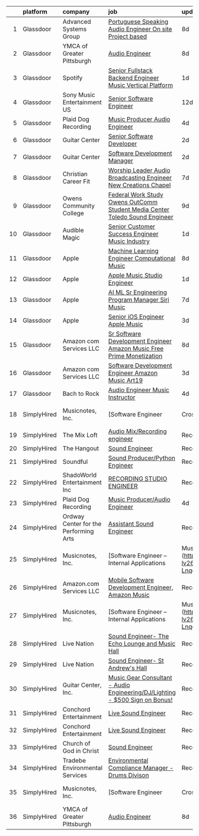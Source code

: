 

|    | platform    | company                               | job                                                                                                                                                                                                                                                                                                                                                                                                                                                                                                                                                                                                                                                                                                                                                                                                                                                                                                                                                                                                                                                                                                                                                                                                                                                                                                                                                                                                  | update_time   | location            |
|---:|:------------|:--------------------------------------|:-----------------------------------------------------------------------------------------------------------------------------------------------------------------------------------------------------------------------------------------------------------------------------------------------------------------------------------------------------------------------------------------------------------------------------------------------------------------------------------------------------------------------------------------------------------------------------------------------------------------------------------------------------------------------------------------------------------------------------------------------------------------------------------------------------------------------------------------------------------------------------------------------------------------------------------------------------------------------------------------------------------------------------------------------------------------------------------------------------------------------------------------------------------------------------------------------------------------------------------------------------------------------------------------------------------------------------------------------------------------------------------------------------|:--------------|:--------------------|
|  1 | Glassdoor   | Advanced Systems Group                | [Portuguese Speaking Audio Engineer  On site  Project based ](https://www.glassdoor.com/partner/jobListing.htm?pos=111&ao=1136043&s=58&guid=000001832b5ad145bd927fc6441c8269&src=GD_JOB_AD&t=SR&vt=w&ea=1&cs=1_cef82449&cb=1662879716086&jobListingId=1008115167829&jrtk=3-0-1gclllkg9kf3i801-1gclllkgpi3b1800-f73c94eeb379ddaa-)                                                                                                                                                                                                                                                                                                                                                                                                                                                                                                                                                                                                                                                                                                                                                                                                                                                                                                                                                                                                                                                                    | 8d            | New York, NY        |
|  2 | Glassdoor   | YMCA of Greater Pittsburgh            | [Audio Engineer](https://www.glassdoor.com/partner/jobListing.htm?pos=106&ao=1136043&s=58&guid=000001832b5ad145bd927fc6441c8269&src=GD_JOB_AD&t=SR&vt=w&ea=1&cs=1_fa8c2f7b&cb=1662879716085&jobListingId=1008114357772&jrtk=3-0-1gclllkg9kf3i801-1gclllkgpi3b1800-be22ce156af67502-)                                                                                                                                                                                                                                                                                                                                                                                                                                                                                                                                                                                                                                                                                                                                                                                                                                                                                                                                                                                                                                                                                                                 | 8d            | Pittsburgh, PA      |
|  3 | Glassdoor   | Spotify                               | [Senior Fullstack Backend Engineer  Music Vertical Platform](https://www.glassdoor.com/partner/jobListing.htm?pos=108&ao=1136043&s=58&guid=000001832b5ad145bd927fc6441c8269&src=GD_JOB_AD&t=SR&vt=w&cs=1_eb1f00a6&cb=1662879716085&jobListingId=1008129613240&jrtk=3-0-1gclllkg9kf3i801-1gclllkgpi3b1800-a24b3b128f6f44d4-)                                                                                                                                                                                                                                                                                                                                                                                                                                                                                                                                                                                                                                                                                                                                                                                                                                                                                                                                                                                                                                                                          | 1d            | New York, NY        |
|  4 | Glassdoor   | Sony Music Entertainment US           | [Senior Software Engineer](https://www.glassdoor.com/partner/jobListing.htm?pos=107&ao=1136043&s=58&guid=000001832b5ad145bd927fc6441c8269&src=GD_JOB_AD&t=SR&vt=w&ea=1&cs=1_2050c2a3&cb=1662879716085&jobListingId=1008101856547&jrtk=3-0-1gclllkg9kf3i801-1gclllkgpi3b1800-6b457d7baf396945-)                                                                                                                                                                                                                                                                                                                                                                                                                                                                                                                                                                                                                                                                                                                                                                                                                                                                                                                                                                                                                                                                                                       | 12d           | New York, NY        |
|  5 | Glassdoor   | Plaid Dog Recording                   | [Music Producer Audio Engineer](https://www.glassdoor.com/partner/jobListing.htm?pos=101&ao=1110586&s=58&guid=000001832b5ad145bd927fc6441c8269&src=GD_JOB_AD&t=SR&vt=w&ea=1&cs=1_6fd800f5&cb=1662879716085&jobListingId=1008120701708&cpc=B076152010A3B66C&jrtk=3-0-1gclllkg9kf3i801-1gclllkgpi3b1800-9dd5211cf157fdf3--6NYlbfkN0BOS_o7X1qYubhyrb4p2lBfdUmmmoxTN0kxNcZHhXGCRKw91HjcTkBK7AolJLZPBwBkc3j7PoynfXt6KTwDcl21DT6pE08a3Zxojbuhxvp4mFg-l-AtEj_YRD0Ag69JASRbRT2eyJJR2TGIgTNnDSAYmPAAH0GcPbLI99LHFTfL0qU6tfhHACfP1CLeehOGb2_53P1hfeGDET5epapv2fbENUQudv7kGMxyIa4cZVdbYhZ-3GNZ9rn9QMml-stVgHXr_-T2juFKZFEJblWG8y0u7VK_uQE0WAIDG5cWWb_s83Ml_NsKkdz_W00hM7HwgPYMBidZuaBA2N17NJh797bwjpQ3UVWlSzT6ERch0aX00o9v33WDvU-XTmcn7syt-gHpUju_5qUCRRC_kb8wInWLV4qUShQ0iOJUA-6jsyweoOmL72B3AEWUOGVwYYJyHsEf6bAubYcVWtnkw4T96v0nUjkMe3Rnw-F-FLXOphHPXtWaYRUFttHUzfQvxudCFKvEFCFGcJsytQ%3D%3D)                                                                                                                                                                                                                                                                                                                                                                                                                                                                                                                 | 4d            | Waltham, MA         |
|  6 | Glassdoor   | Guitar Center                         | [Senior Software Developer](https://www.glassdoor.com/partner/jobListing.htm?pos=117&ao=1136043&s=58&guid=000001832b5ad145bd927fc6441c8269&src=GD_JOB_AD&t=SR&vt=w&cs=1_7f332bcb&cb=1662879716086&jobListingId=1008126583887&jrtk=3-0-1gclllkg9kf3i801-1gclllkgpi3b1800-2b3b599a2892437b-)                                                                                                                                                                                                                                                                                                                                                                                                                                                                                                                                                                                                                                                                                                                                                                                                                                                                                                                                                                                                                                                                                                           | 2d            | Frederick, MD       |
|  7 | Glassdoor   | Guitar Center                         | [Software Development Manager](https://www.glassdoor.com/partner/jobListing.htm?pos=115&ao=1136043&s=58&guid=000001832b5ad145bd927fc6441c8269&src=GD_JOB_AD&t=SR&vt=w&cs=1_d86d186e&cb=1662879716086&jobListingId=1008126583885&jrtk=3-0-1gclllkg9kf3i801-1gclllkgpi3b1800-090270ed63fc687b-)                                                                                                                                                                                                                                                                                                                                                                                                                                                                                                                                                                                                                                                                                                                                                                                                                                                                                                                                                                                                                                                                                                        | 2d            | Frederick, MD       |
|  8 | Glassdoor   | Christian Career Fit                  | [Worship Leader Audio   Broadcasting Engineer   New Creations Chapel](https://www.glassdoor.com/partner/jobListing.htm?pos=114&ao=1136043&s=58&guid=000001832b5ad145bd927fc6441c8269&src=GD_JOB_AD&t=SR&vt=w&ea=1&cs=1_f929d33a&cb=1662879716086&jobListingId=1008115720654&jrtk=3-0-1gclllkg9kf3i801-1gclllkgpi3b1800-467d6a52a6f83525-)                                                                                                                                                                                                                                                                                                                                                                                                                                                                                                                                                                                                                                                                                                                                                                                                                                                                                                                                                                                                                                                            | 7d            | Richmond, IN        |
|  9 | Glassdoor   | Owens Community College               | [Federal Work Study  Owens OutComm Student Media Center Toledo  Sound Engineer](https://www.glassdoor.com/partner/jobListing.htm?pos=110&ao=1136043&s=58&guid=000001832b5ad145bd927fc6441c8269&src=GD_JOB_AD&t=SR&vt=w&cs=1_fe201303&cb=1662879716086&jobListingId=1008111376475&jrtk=3-0-1gclllkg9kf3i801-1gclllkgpi3b1800-71b4937bcff34b83-)                                                                                                                                                                                                                                                                                                                                                                                                                                                                                                                                                                                                                                                                                                                                                                                                                                                                                                                                                                                                                                                       | 9d            | Toledo, OH          |
| 10 | Glassdoor   | Audible Magic                         | [Senior Customer Success Engineer   Music Industry](https://www.glassdoor.com/partner/jobListing.htm?pos=112&ao=1136043&s=58&guid=000001832b5ad145bd927fc6441c8269&src=GD_JOB_AD&t=SR&vt=w&ea=1&cs=1_4a23ff70&cb=1662879716086&jobListingId=1008130465709&jrtk=3-0-1gclllkg9kf3i801-1gclllkgpi3b1800-d82875c7ce777cf8-)                                                                                                                                                                                                                                                                                                                                                                                                                                                                                                                                                                                                                                                                                                                                                                                                                                                                                                                                                                                                                                                                              | 1d            | Los Gatos, CA       |
| 11 | Glassdoor   | Apple                                 | [Machine Learning Engineer  Computational Music](https://www.glassdoor.com/partner/jobListing.htm?pos=105&ao=1136043&s=58&guid=000001832b5ad145bd927fc6441c8269&src=GD_JOB_AD&t=SR&vt=w&cs=1_17b961a6&cb=1662879716085&jobListingId=1008115196637&jrtk=3-0-1gclllkg9kf3i801-1gclllkgpi3b1800-fcd6d69c546b4832-)                                                                                                                                                                                                                                                                                                                                                                                                                                                                                                                                                                                                                                                                                                                                                                                                                                                                                                                                                                                                                                                                                      | 8d            | Portland, OR        |
| 12 | Glassdoor   | Apple                                 | [Apple Music Studio Engineer](https://www.glassdoor.com/partner/jobListing.htm?pos=104&ao=1136043&s=58&guid=000001832b5ad145bd927fc6441c8269&src=GD_JOB_AD&t=SR&vt=w&cs=1_0766305f&cb=1662879716085&jobListingId=1008129304350&jrtk=3-0-1gclllkg9kf3i801-1gclllkgpi3b1800-eeab2f957222d788-)                                                                                                                                                                                                                                                                                                                                                                                                                                                                                                                                                                                                                                                                                                                                                                                                                                                                                                                                                                                                                                                                                                         | 1d            | Culver City, CA     |
| 13 | Glassdoor   | Apple                                 | [AI ML   Sr Engineering Program Manager  Siri Music](https://www.glassdoor.com/partner/jobListing.htm?pos=103&ao=1110586&s=58&guid=000001832b5ad145bd927fc6441c8269&src=GD_JOB_AD&t=SR&vt=w&cs=1_2f6026b4&cb=1662879716085&jobListingId=1008115940642&cpc=2CAED5C921A5F994&jrtk=3-0-1gclllkg9kf3i801-1gclllkgpi3b1800-809c7cf8beecd65c--6NYlbfkN0BvKrLyj5gPmtZO9T8euul8TCxuuKNOtzRJOomxnwSEodTz2Bc-sPZl1dBMH13w-jM9N6qTHIvrWC1BRq1o54dOXwL3ATM3A0cltl3iika3bcZ22vh2xcUnG0BDCq5TYnFLYFZm3VJVaY0oNGuS2NrkiSqDUF8yw5hZJ_f1587e857hFChNUvntsXqiLaCtZqbhA2S_-Uz7xzXqGgMURPJisHXHWt5DnBtCaO7Xfwed45MFLXRV6jhHd9I6xTueIFLVFDt2lupI5PKJdBnoTK7vlSiT89DyIdfsGVv3LKqupc6pixC2nMRnoWQ2FUvq9r4yIV-ANJY1cadHTuvkTTrmadzPWIXGl66iDFm5e8vSnOQVD80rSVgDhKODPAbpAKFdndfToQoaKkDt7Nk4Ct1ZquZMa-qa2MHj3bJqowtSKRo_1ZIYPAy-WmRWvaNXaiO10GnkAIgMph-E9TU_oF1vvi2RFIaQLQLyqu5fZX6nf4DdripltaDhxK0-NHEAHEzU1f9GMStgjZev2CVD9c3gTJoZD-nNolOVjDuL0vsDdstKx2FdgN8RUUT8oKjJmF5fCxFM9SMK0enmYhLZ8wEybrfMGyNkrIk4A6R55v3RconDPaGJZq0NZws2iNdgmXF2wmqjnOmvH99zPJGblQVILN-7-8dZ-baSW2GNBaEDafjy7rJNoH33SDfQbdl9DoXlcLIa4_37PRkQ4Z1L0e0K5YRXkGvigNDW8xB30pwKw4Y50NedtrseC23PXw1VeWw_6cdv4B_7z5n-4xylpDxmXRwSGXGxOV_BUaWL5IcXg_O5ofREdQdyTC3uioh3OY3L7jDuvpQTaKVyOSMJedis1yDSHdpsIRTXuAlFO06qJhUPewxxA68upWW-UlErhR6FVqa8n11PpzGXADZ_RgAq4W_uNRdaDYYew4AsDKsIiTdvqELXJiv3PwddwMs4U64gZNc9hE7kY5o-vHjlgDtN-uCQzV56xoKgEFz_57CJMQ%3D%3D) | 7d            | Seattle, WA         |
| 14 | Glassdoor   | Apple                                 | [Senior iOS Engineer   Apple Music](https://www.glassdoor.com/partner/jobListing.htm?pos=102&ao=1110586&s=58&guid=000001832b5ad145bd927fc6441c8269&src=GD_JOB_AD&t=SR&vt=w&cs=1_4672c97a&cb=1662879716084&jobListingId=1008124638462&cpc=2CAED5C921A5F994&jrtk=3-0-1gclllkg9kf3i801-1gclllkgpi3b1800-b40472fcd5b77a01--6NYlbfkN0BvKrLyj5gPmtZO9T8euul8TCxuuKNOtzRJOomxnwSEodTz2Bc-sPZlC5mDe-NOaJj3uJWhcftnQ1EeXYDYOhOD57yPluTzB7iCWM8TunRiGMJPuBJBLXDP2TWVf1DPRuN5EbUfRePyfAwSkSYaw9N6mbka4b9bxgwV-hCUhwq6fFS5rvg6Q1OUujUXnCyXJhDgWwGkhTMGd2FI0TzsPF7mgaQkkZQ69WpldqkTB9v_5dKDs0y2wAhB0Wf5g-ehzuiPhaHKTi_Yhiu3E26JVwSF5iu1CU12jxma_JjU6bEMnXNJ6giaXfwbsFtYxWLOz1mqn5lXQehNAG8AROhLNcLhdqHCFWXKYF3Q5-Np3jbB6wK_-I0uIXx5PC-s9cMhgyoL2EmHriHEKhEjTObkv0U_ZUB5f0VKg70S2GRytGgAcJgrpobXRHYKRbzCkdQCea1QoDThd6vG81wIE7zP-wyuXv5hRMaO2Nq24ytOWJTHo5ijcbodRFEba6G681FB-beDdrXN-s3tQhX0lVJf8LjG_uuJXk_KKONPruYVc_XNL5uduDlDk9FhTtUIzNNLy1MjvaMi6huWsLK2BBQKIHsPSclXmFqxyt7AgSNJrpMSimINy05gokWQ01kbwhGXFa5shIqUQNOy920IxnQCMWDVUeU44B4iUVXEBN9iGNYLlU9V-81ZHsTt7v7w8KCwFKYujF8AZqtZjJayaAuMZiLrwoaQE3QuPfhPhPLlhy5IZ2U0tssZWbEjVPleXPycjvO8GTgySXV8AlAa2entL2NELuqQv1UHV4ez34n7WmB9KUpAwiJbZqG1Sh_cZL32GbMmwJC5G4qQDWpaRZB5He8x8DL9GnjoyDNZuZhgYlN2Zj2SrePwved6FqtMXghcwWTBO8kUgzdrXCJi1Jl6udCTa-iMdUtC1X2lyf8_j5CtX_Op4zszkCchniFvpAsHUYhCswGoOai6RDo8t3VRG2WH)                                              | 3d            | San Diego, CA       |
| 15 | Glassdoor   | Amazon com Services LLC               | [Sr  Software Development Engineer   Amazon Music Free   Prime Monetization](https://www.glassdoor.com/partner/jobListing.htm?pos=113&ao=1136043&s=58&guid=000001832b5ad145bd927fc6441c8269&src=GD_JOB_AD&t=SR&vt=w&cs=1_468c9cff&cb=1662879716086&jobListingId=1008114645061&jrtk=3-0-1gclllkg9kf3i801-1gclllkgpi3b1800-8cbb3d7f915d7c7e-)                                                                                                                                                                                                                                                                                                                                                                                                                                                                                                                                                                                                                                                                                                                                                                                                                                                                                                                                                                                                                                                          | 8d            | North Carolina      |
| 16 | Glassdoor   | Amazon com Services LLC               | [Software Development Engineer   Amazon Music  Art19](https://www.glassdoor.com/partner/jobListing.htm?pos=109&ao=1136043&s=58&guid=000001832b5ad145bd927fc6441c8269&src=GD_JOB_AD&t=SR&vt=w&cs=1_bd71a0b6&cb=1662879716085&jobListingId=1008122422712&jrtk=3-0-1gclllkg9kf3i801-1gclllkgpi3b1800-8fdf4b8576848af7-)                                                                                                                                                                                                                                                                                                                                                                                                                                                                                                                                                                                                                                                                                                                                                                                                                                                                                                                                                                                                                                                                                 | 3d            | San Francisco, CA   |
| 17 | Glassdoor   | Bach to Rock                          | [Audio Engineer Music Instructor](https://www.glassdoor.com/partner/jobListing.htm?pos=116&ao=1136043&s=58&guid=000001832b5ad145bd927fc6441c8269&src=GD_JOB_AD&t=SR&vt=w&ea=1&cs=1_82aaa167&cb=1662879716088&jobListingId=1008121513694&jrtk=3-0-1gclllkg9kf3i801-1gclllkgpi3b1800-740c828b02a08e51-)                                                                                                                                                                                                                                                                                                                                                                                                                                                                                                                                                                                                                                                                                                                                                                                                                                                                                                                                                                                                                                                                                                | 4d            | Leesburg, VA        |
| 18 | SimplyHired | Musicnotes, Inc.                      | [Software Engineer | Cross-Platform Apps | Music Industry](https://www.simplyhired.com/job/k8E4fg8SWWqgvPsk4kBA2CqJDhhUZAmYysUfvRGHibz7cVQEY9wzyw?q=music+engineer)                                                                                                                                                                                                                                                                                                                                                                                                                                                                                                                                                                                                                                                                                                                                                                                                                                                                                                                                                                                                                                                                                                                                                                                                                                  | Recently      | Remote              |
| 19 | SimplyHired | The Mix Loft                          | [Audio Mix/Recording engineer](https://www.simplyhired.com/job/rIGHsg24O55jJJ8A9DMRFO6VT6NUvTOsIHmD2TpNycdZI4evhs-lig?q=music+engineer)                                                                                                                                                                                                                                                                                                                                                                                                                                                                                                                                                                                                                                                                                                                                                                                                                                                                                                                                                                                                                                                                                                                                                                                                                                                              | Recently      | Quincy, MA          |
| 20 | SimplyHired | The Hangout                           | [Sound Engineer](https://www.simplyhired.com/job/pPtma4KfpJL8yv0IV160PCctZ7zJieTNPnwDrISJ5-REzhgDQyRTVw?q=music+engineer)                                                                                                                                                                                                                                                                                                                                                                                                                                                                                                                                                                                                                                                                                                                                                                                                                                                                                                                                                                                                                                                                                                                                                                                                                                                                            | Recently      | Myrtle Beach, SC    |
| 21 | SimplyHired | Soundful                              | [Sound Producer/Python Engineer](https://www.simplyhired.com/job/fKwTfqRWVzhZJJT6yoybTUB5_pL76wxlddnu6kqy2_naoU7JVaHVBQ?q=music+engineer)                                                                                                                                                                                                                                                                                                                                                                                                                                                                                                                                                                                                                                                                                                                                                                                                                                                                                                                                                                                                                                                                                                                                                                                                                                                            | Recently      | Remote              |
| 22 | SimplyHired | ShadoWorld Entertainment Inc          | [RECORDING STUDIO ENGINEER](https://www.simplyhired.com/job/GwCuzAE1Z75JKGOc64ylj3GPMzBTziX1HpRLOs1Ry1SWuirAjqBXVA?q=music+engineer)                                                                                                                                                                                                                                                                                                                                                                                                                                                                                                                                                                                                                                                                                                                                                                                                                                                                                                                                                                                                                                                                                                                                                                                                                                                                 | Recently      | Los Angeles, CA     |
| 23 | SimplyHired | Plaid Dog Recording                   | [Music Producer/Audio Engineer](https://www.simplyhired.com/job/Mj7IctLfJd6bkMRDhM4OWcLrxNPUgtNLeS3yhU4q4eZiWaPceZs3OA?q=music+engineer)                                                                                                                                                                                                                                                                                                                                                                                                                                                                                                                                                                                                                                                                                                                                                                                                                                                                                                                                                                                                                                                                                                                                                                                                                                                             | 4d            | Waltham, MA         |
| 24 | SimplyHired | Ordway Center for the Performing Arts | [Assistant Sound Engineer](https://www.simplyhired.com/job/8zulgLWGpVhAr97KcPizGGSrvjbxftOosifRVnWIVZ85MSDn5DRH8g?q=music+engineer)                                                                                                                                                                                                                                                                                                                                                                                                                                                                                                                                                                                                                                                                                                                                                                                                                                                                                                                                                                                                                                                                                                                                                                                                                                                                  | Recently      | Saint Paul, MN      |
| 25 | SimplyHired | Musicnotes, Inc.                      | [Software Engineer – Internal Applications | Music Industry](https://www.simplyhired.com/job/CJj4BR8cQSu-lv26kchc9c99R6mB050UHH-Lnqgt3YQdfFX2vFlL3A?q=music+engineer)                                                                                                                                                                                                                                                                                                                                                                                                                                                                                                                                                                                                                                                                                                                                                                                                                                                                                                                                                                                                                                                                                                                                                                                                                                | Recently      | Remote              |
| 26 | SimplyHired | Amazon.com Services LLC               | [Mobile Software Development Engineer, Amazon Music](https://www.simplyhired.com/job/qpZ7cPNrZcyH3y7ATHRbNq2zJe1qRN6fP1y5rWh5cHJ7dL64YkvgZw?q=music+engineer)                                                                                                                                                                                                                                                                                                                                                                                                                                                                                                                                                                                                                                                                                                                                                                                                                                                                                                                                                                                                                                                                                                                                                                                                                                        | Recently      | Remote +3 locations |
| 27 | SimplyHired | Musicnotes, Inc.                      | [Software Engineer – Internal Applications | Music Industry](https://www.simplyhired.com/job/CJj4BR8cQSu-lv26kchc9c99R6mB050UHH-Lnqgt3YQdfFX2vFlL3A?q=music+engineer)                                                                                                                                                                                                                                                                                                                                                                                                                                                                                                                                                                                                                                                                                                                                                                                                                                                                                                                                                                                                                                                                                                                                                                                                                                | Recently      | Remote              |
| 28 | SimplyHired | Live Nation                           | [Sound Engineer- The Echo Lounge and Music Hall](https://www.simplyhired.com/job/4aHMpH9Tdxny6hJqe1DIX5BcgcP9q1Yp7HlRyzGMGfUEv_nUu_PULg?q=music+engineer)                                                                                                                                                                                                                                                                                                                                                                                                                                                                                                                                                                                                                                                                                                                                                                                                                                                                                                                                                                                                                                                                                                                                                                                                                                            | Recently      | Dallas, TX          |
| 29 | SimplyHired | Live Nation                           | [Sound Engineer- St Andrew's Hall](https://www.simplyhired.com/job/rdqQAUhc0-WnL9z3BapB3BobeklGRtz4jPuwLwebnSWrKDWSjkpmiQ?q=music+engineer)                                                                                                                                                                                                                                                                                                                                                                                                                                                                                                                                                                                                                                                                                                                                                                                                                                                                                                                                                                                                                                                                                                                                                                                                                                                          | Recently      | Detroit, MI         |
| 30 | SimplyHired | Guitar Center, Inc.                   | [Music Gear Consultant - Audio Engineering/DJ/Lighting - $500 Sign on Bonus!](https://www.simplyhired.com/job/A1q2-hoFBf33n2hzvrtqJdUCpA-f5UgA83I6sNug1CkHmCGdLFdqzA?q=music+engineer)                                                                                                                                                                                                                                                                                                                                                                                                                                                                                                                                                                                                                                                                                                                                                                                                                                                                                                                                                                                                                                                                                                                                                                                                               | Recently      | Nashville, TN       |
| 31 | SimplyHired | Conchord Entertainment                | [Live Sound Engineer](https://www.simplyhired.com/job/UEA40oo_tuyiPqvpC2XRNDDUAd6VWYQaSSZopTq90hge9e7ynS5vdw?q=music+engineer)                                                                                                                                                                                                                                                                                                                                                                                                                                                                                                                                                                                                                                                                                                                                                                                                                                                                                                                                                                                                                                                                                                                                                                                                                                                                       | Recently      | Boston, MA          |
| 32 | SimplyHired | Conchord Entertainment                | [Live Sound Engineer](https://www.simplyhired.com/job/UEA40oo_tuyiPqvpC2XRNDDUAd6VWYQaSSZopTq90hge9e7ynS5vdw?q=music+engineer)                                                                                                                                                                                                                                                                                                                                                                                                                                                                                                                                                                                                                                                                                                                                                                                                                                                                                                                                                                                                                                                                                                                                                                                                                                                                       | Recently      | Boston, MA          |
| 33 | SimplyHired | Church of God in Christ               | [Sound Engineer](https://www.simplyhired.com/job/SxqeH3vtAzx6bLsEV5-UcamWgOYCKHlkHRGty2wAtYcSoBs1UYL9_g?q=music+engineer)                                                                                                                                                                                                                                                                                                                                                                                                                                                                                                                                                                                                                                                                                                                                                                                                                                                                                                                                                                                                                                                                                                                                                                                                                                                                            | Recently      | Detroit, MI         |
| 34 | SimplyHired | Tradebe Environmental Services        | [Environmental Compliance Manager - Drums Divison](https://www.simplyhired.com/job/6sAeIYj0hg71VEiv-jA1CIEBXAbWHrHQS2KlVdDqm0QBKA-eopmnTQ?q=music+engineer)                                                                                                                                                                                                                                                                                                                                                                                                                                                                                                                                                                                                                                                                                                                                                                                                                                                                                                                                                                                                                                                                                                                                                                                                                                          | Recently      | Millington, TN      |
| 35 | SimplyHired | Musicnotes, Inc.                      | [Software Engineer | Cross-Platform Apps | Music Industry](https://www.simplyhired.com/job/k8E4fg8SWWqgvPsk4kBA2CqJDhhUZAmYysUfvRGHibz7cVQEY9wzyw?q=music+engineer)                                                                                                                                                                                                                                                                                                                                                                                                                                                                                                                                                                                                                                                                                                                                                                                                                                                                                                                                                                                                                                                                                                                                                                                                                                  | Recently      | Remote              |
| 36 | SimplyHired | YMCA of Greater Pittsburgh            | [Audio Engineer](https://www.simplyhired.com/job/OgZ6KiXBM-RiygPzz3nauPW9DwEf9lnt9VsrydRM2dWnodQD1SEwJw?q=music+engineer)                                                                                                                                                                                                                                                                                                                                                                                                                                                                                                                                                                                                                                                                                                                                                                                                                                                                                                                                                                                                                                                                                                                                                                                                                                                                            | 8d            | Pittsburgh, PA      |